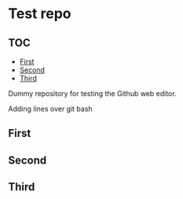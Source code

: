 # Test repo

## TOC

- [First](#first)
- [Second](#second)
- [Third](#third)

Dummy repository for testing the Github web editor.

Adding lines over git bash

## First

## Second

## Third
